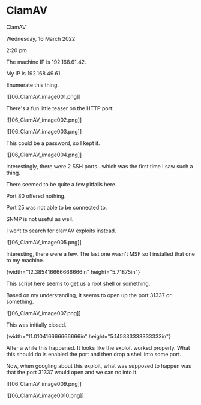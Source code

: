 # ClamAV

ClamAV

Wednesday, 16 March 2022

2:20 pm

The machine IP is 192.168.61.42.

My IP is 192.168.49.61.

&#x20;

Enumerate this thing.

!\[\[06\_ClamAV\_image001.png]]

There's a fun little teaser on the HTTP port:

!\[\[06\_ClamAV\_image002.png]]

&#x20;

!\[\[06\_ClamAV\_image003.png]]

&#x20;

This could be a password, so I kept it.

!\[\[06\_ClamAV\_image004.png]]

Interestingly, there were 2 SSH ports...which was the first time I saw such a thing.

There seemed to be quite a few pitfalls here.

&#x20;

Port 80 offered nothing.

Port 25 was not able to be connected to.

SNMP is not useful as well.

&#x20;

I went to search for clamAV exploits instead.

!\[\[06\_ClamAV\_image005.png]]

Interesting, there were a few. The last one wasn't MSF so I installed that one to my machine.

&#x20;

{width="12.385416666666666in" height="5.71875in"}

This script here seems to get us a root shell or something.

Based on my understanding, it seems to open up the port 31337 or something.

!\[\[06\_ClamAV\_image007.png]]

This was initially closed.

&#x20;

{width="11.010416666666666in" height="5.145833333333333in"}

After a while this happened. It looks like the exploit worked properly. What this should do is enabled the port and then drop a shell into some port.

Now, when googling about this exploit, what was supposed to happen was that the port 31337 would open and we can nc into it.

&#x20;

!\[\[06\_ClamAV\_image009.png]]

&#x20;

!\[\[06\_ClamAV\_image0010.png]]

&#x20;

&#x20;

&#x20;
